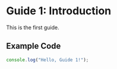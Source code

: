 # Guide 1: Introduction

This is the first guide.

## Example Code

```javascript
console.log("Hello, Guide 1!");
```
